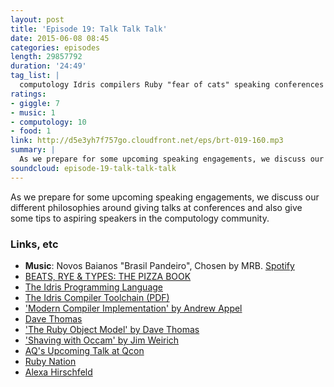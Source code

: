 ```yaml
---
layout: post
title: 'Episode 19: Talk Talk Talk'
date: 2015-06-08 08:45
categories: episodes
length: 29857792
duration: '24:49'
tag_list: |
  computology Idris compilers Ruby "fear of cats" speaking conferences community
ratings:
- giggle: 7
- music: 1
- computology: 10
- food: 1
link: http://d5e3yh7f757go.cloudfront.net/eps/brt-019-160.mp3
summary: |
  As we prepare for some upcoming speaking engagements, we discuss our different philosophies around giving talks at conferences and also give some tips to aspiring speakers in the computology community.
soundcloud: episode-19-talk-talk-talk
---
```

As we prepare for some upcoming speaking engagements, we discuss our different philosophies around giving talks at conferences and also give some tips to aspiring speakers in the computology community.

<!-- more -->

### Links, etc

* <strong>Music</strong>: Novos Baianos "Brasil Pandeiro", Chosen by MRB. [Spotify](https://open.spotify.com/track/2Er0f1mhO0g1rov9Cdi5Wk)
* [BEATS, RYE & TYPES: THE PIZZA BOOK](http://beatsryetypes.com/pizza)
* [The Idris Programming Language](http://www.idris-lang.org/)
* [The Idris Compiler Toolchain (PDF)](http://eb.host.cs.st-andrews.ac.uk/drafts/compile-idris.pdf)
* ['Modern Compiler Implementation' by Andrew Appel](https://www.cs.princeton.edu/~appel/modern/)
* [Dave Thomas](http://pragdave.me/)
* ['The Ruby Object Model' by Dave Thomas](https://www.youtube.com/watch?v=X2sgQ38UDVY)
* ['Shaving with Occam' by Jim Weirich](https://www.youtube.com/watch?v=At0Os4SEhmM)
* [AQ's Upcoming Talk at Qcon](https://qconnewyork.com/ny2015/presentation/good-bad-and-ugly-growth)
* [Ruby Nation](http://www.rubynation.org/)
* [Alexa Hirschfeld](https://twitter.com/alexahirschfeld)
